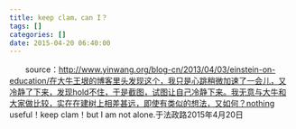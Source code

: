 ```yaml
---
title: keep clam，can I？
tags: []
categories: []
date: 2015-04-20 06:40:00 
---
```



&emsp;&emsp;source：http://www.yinwang.org/blog-cn/2013/04/03/einstein-on-education/在大牛王垠的博客里头发现这个，我只是心跳稍微加速了一会儿，又冷静了下来，发现hold不住，于是截图，试图让自己冷静下来。我无意与大牛和大家做比较，实在在建树上相差甚远，即使有类似的想法，又如何？nothing useful！keep clam！but I am not alone.于法政路2015年4月20日